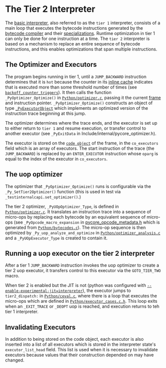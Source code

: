 # The Tier 2 Interpreter

The [basic interpreter](interpreter.md), also referred to as the `tier 1`
interpreter, consists of a main loop that executes the bytecode instructions
generated by the [bytecode compiler](compiler.md) and their
[specializations](adaptive.md). Runtime optimization in tier 1 can only be
done for one instruction at a time. The `tier 2` interpreter is based on a
mechanism to replace an entire sequence of bytecode instructions, and this
enables optimizations that span multiple instructions.

## The Optimizer and Executors

The program begins running in tier 1, until a `JUMP_BACKWARD` instruction
determines that it is `hot` because the counter in its
[inline cache](interpreter.md#inline-cache-entries) indicates that is
executed more than some threshold number of times (see
[`backoff_counter_triggers`](../Include/internal/pycore_backoff.h)).
It then calls the function `_PyOptimizer_Optimize()` in
[`Python/optimizer.c`](../Python/optimizer.c), passing it the current
[frame](frames.md) and instruction pointer. `_PyOptimizer_Optimize()`
constructs an object of type
[`_PyExecutorObject`](Include/internal/pycore_optimizer.h) which implements
an optimized version of the instruction trace beginning at this jump.

The optimizer determines where the trace ends, and the executor is set up
to either return to `tier 1` and resume execution, or transfer control
to another executor (see `_PyExitData` in Include/internal/pycore_optimizer.h).

The executor is stored on the [`code object`](code_objects.md) of the frame,
in the `co_executors` field which is an array of executors. The start
instruction of the trace (the `JUMP_BACKWARD`) is replaced by an
`ENTER_EXECUTOR` instruction whose `oparg` is equal to the index of the
executor in `co_executors`.

## The uop optimizer

The optimizer that `_PyOptimizer_Optimize()` runs is configurable
via the `_Py_SetTier2Optimizer()` function (this is used in test
via `_testinternalcapi.set_optimizer()`.)

The tier 2 optimizer, `_PyUOpOptimizer_Type`, is defined in
[`Python/optimizer.c`](../Python/optimizer.c). It translates
an instruction trace into a sequence of micro-ops by replacing
each bytecode by an equivalent sequence of micro-ops
(see `_PyOpcode_macro_expansion` in
[pycore_opcode_metadata.h](../Include/internal/pycore_opcode_metadata.h)
which is generated from [`Python/bytecodes.c`](../Python/bytecodes.c)).
The micro-op sequence is then optimized by
`_Py_uop_analyze_and_optimize` in
[`Python/optimizer_analysis.c`](../Python/optimizer_analysis.c)
and a `_PyUOpExecutor_Type` is created to contain it.

## Running a uop executor on the tier 2 interpreter

After a tier 1 `JUMP_BACKWARD` instruction invokes the uop optimizer
to create a tier 2 uop executor, it transfers control to this executor
via the `GOTO_TIER_TWO` macro.

When tier 2 is enabled but the JIT is not (python was configured with
[`--enable-experimental-jit=interpreter`](https://docs.python.org/dev/using/configure.html#cmdoption-enable-experimental-jit)),
the executor jumps to `tier2_dispatch:` in
[`Python/ceval.c`](../Python/ceval.c), where there is a loop that
executes the micro-ops which are defined in
[`Python/executor_cases.c.h`](../Python/executor_cases.c.h).
This loop exits when an `_EXIT_TRACE` or `_DEOPT` uop is reached,
and execution returns to teh tier 1 interpreter.

## Invalidating Executors

In addition to being stored on the code object, each executor is also
inserted into a list of all executors which is stored in the interpreter
state's `executor_list_head` field. This list is used when it is necessary
to invalidate executors because values that their construction depended
on may have changed.
